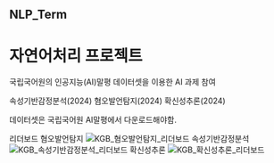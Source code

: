 ## NLP_Term

# 자연어처리 프로젝트 #

국립국어원의 인공지능(AI)말평 데이터셋을 이용한 AI 과제 참여

속성기반감정분석(2024)
혐오발언탐지(2024)
확신성추론(2024)

데이터셋은 국립국어원 AI말평에서 다운로드해야함.

리더보드
혐오발언탐지
![KGB_혐오발언탐지_리더보드](https://github.com/KGB0904/NLP_Term/assets/57025072/23585e55-e5bf-4c7e-9976-124e678864ee)
속성기반감정분석
![KGB_속성기반감정분석_리더보드](https://github.com/KGB0904/NLP_Term/assets/57025072/1e07e7d4-cb39-4dcb-8c0d-ad3515b9ff0e)
확신성추론
![KGB_확신성추론_리더보드](https://github.com/KGB0904/NLP_Term/assets/57025072/82aa8490-672d-48d1-8404-4b96da94b752)
